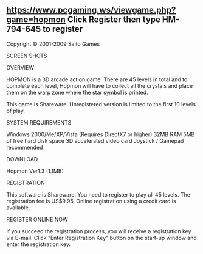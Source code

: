 https://www.pcgaming.ws/viewgame.php?game=hopmon
Click Register then type HM-794-645
to register
----------------------------------------------------------------------------------------------------------------------------------------

Copyright © 2001-2009  Saito Games

 SCREEN SHOTS
 
 OVERVIEW

HOPMON is a 3D arcade action game. There are 45 levels in total and to complete each level, Hopmon will have to collect all the crystals and place them on the warp zone where the star symbol is printed.

This game is Shareware. Unregistered version is limited to the first 10 levels of play.

SYSTEM REQUIREMENTS

Windows 2000/Me/XP/Vista (Requires DirectX7 or higher)
32MB RAM
5MB of free hard disk space
3D accelerated video card
Joystick / Gamepad recommended

 DOWNLOAD

Hopmon Ver1.3 (1.1MB)


 REGISTRATION

This software is Shareware. You need to register to play all 45 levels. The registration fee is US$9.95. Online registration using a credit card is available.

REGISTER ONLINE NOW

If you succeed the registration process, you will receive a registration key via E-mail. Click "Enter Registration Key" button on the start-up window and enter the registration key.


				

						



